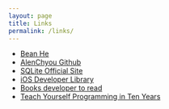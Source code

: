 ```yaml
---
layout: page
title: Links
permalink: /links/
---
```

- <a href="http://kubiops.com" target="blank">Bean He</a>
- <a href="https://github.com" target="blank">AlenChyou Github</a>
- <a href="http://www.sqlite.org" target="blank">SQLite Official Site</a>
- <a href="https://developer.apple.com/library/ios/navigation/" target="blank">iOS Developer Library</a>
- <a href="http://www.cnblogs.com/figure9/p/developer-reading-list.html#software_testing" target="blank">Books developer to read</a>
- <a href="http://norvig.com/21-days.html" target="blank">Teach Yourself Programming in Ten Years</a>
